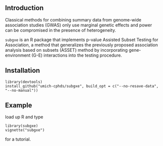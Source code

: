 ## Introduction
Classical methods for combining summary data from genome-wide association studies (GWAS) only use marginal genetic effects and power can be compromised in the presence of heterogeneity.

`subgxe` is an R package that implements p-value Assisted Subset Testing for Association, a method that generalizes the previously proposed association analysis based on subsets (ASSET) method by incorporating gene-environment (G-E) interactions into the testing procedure.

## Installation
```{R}
library(devtools)
install_github("umich-cphds/subgxe", build_opt = c("--no-resave-data", "--no-manual"))
```

## Example
load up R and type
```{R}
library(subgxe)
vignette("subgxe")
```
for a tutorial.
